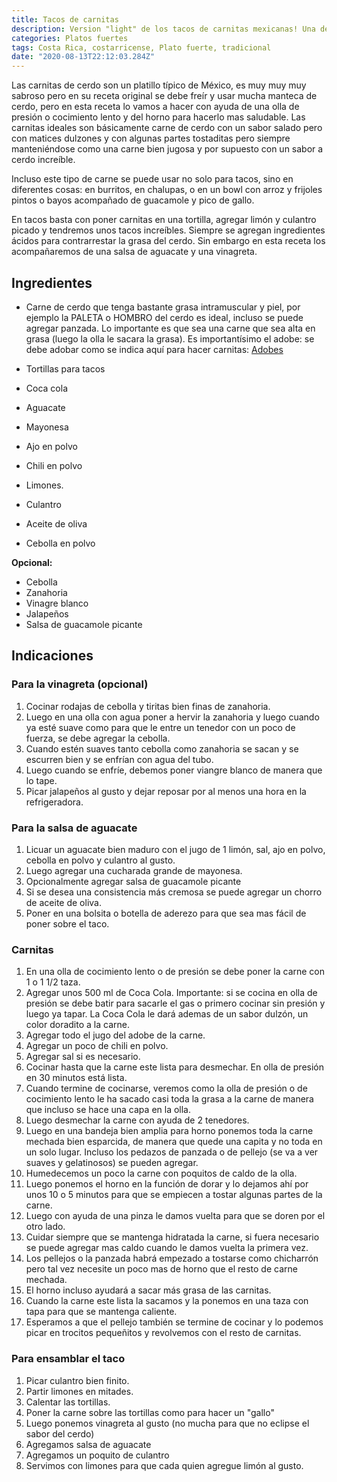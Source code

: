 ```yaml
---
title: Tacos de carnitas
description: Version "light" de los tacos de carnitas mexicanas! Una delicia que tienes que intentar!
categories: Platos fuertes
tags: Costa Rica, costarricense, Plato fuerte, tradicional
date: "2020-08-13T22:12:03.284Z"
---
```


Las carnitas de cerdo son un platillo típico de México, es muy muy muy sabroso pero en su receta original se debe freír y usar mucha manteca de cerdo, pero en esta receta lo vamos a hacer con ayuda de una olla de presión o cocimiento lento y del horno para hacerlo mas saludable. Las carnitas ideales son básicamente carne de cerdo con un sabor salado pero con matices dulzones y con algunas partes tostaditas pero siempre manteniéndose como una carne bien jugosa y por supuesto con un sabor a cerdo increíble.

Incluso este tipo de carne se puede usar no solo para tacos, sino en diferentes cosas: en burritos, en chalupas, o en un bowl con arroz y frijoles pintos o bayos acompañado de guacamole y pico de gallo.

En tacos basta con poner carnitas en una tortilla, agregar limón y culantro picado y tendremos unos tacos increíbles. Siempre se agregan ingredientes ácidos para contrarrestar la grasa del cerdo. Sin embargo en esta receta los acompañaremos de una salsa de aguacate y una vinagreta.

## Ingredientes

- Carne de cerdo que tenga bastante grasa intramuscular y piel, por ejemplo la PALETA o HOMBRO del cerdo es ideal, incluso se puede agregar panzada. Lo importante es que sea una carne que sea alta en grasa (luego la olla le sacara la grasa). Es importantísimo el adobe: se debe adobar como se indica aquí para hacer carnitas: [Adobes](/Adobes/#carnitas)

- Tortillas para tacos
- Coca cola
- Aguacate
- Mayonesa
- Ajo en polvo
- Chili en polvo
- Limones.
- Culantro
- Aceite de oliva
- Cebolla en polvo

**Opcional:**

- Cebolla
- Zanahoria
- Vinagre blanco
- Jalapeños
- Salsa de guacamole picante

## Indicaciones

### Para la vinagreta (opcional)

1. Cocinar rodajas de cebolla y tiritas bien finas de zanahoria.
2. Luego en una olla con agua poner a hervir la zanahoria y luego cuando ya esté suave como para que le entre un tenedor con un poco de fuerza, se debe agregar la cebolla.
3. Cuando estén suaves tanto cebolla como zanahoria se sacan y se escurren bien y se enfrían con agua del tubo.
4. Luego cuando se enfríe, debemos poner viangre blanco de manera que lo tape.
5. Picar jalapeños al gusto y dejar reposar por al menos una hora en la refrigeradora.

### Para la salsa de aguacate

1. Licuar un aguacate bien maduro con el jugo de 1 limón, sal, ajo en polvo,  cebolla en polvo y culantro al gusto.
2. Luego agregar una cucharada grande de mayonesa.
3. Opcionalmente agregar salsa de guacamole picante
4. Si se desea una consistencia más cremosa se puede agregar un chorro de aceite de oliva.
5. Poner en una bolsita o botella de aderezo para que sea mas fácil de poner sobre el taco.

### Carnitas

1. En una olla de cocimiento lento o de presión se debe poner la carne con 1 o 1 1/2 taza.
2. Agregar unos 500 ml de Coca Cola. Importante: si se cocina en olla de presión se debe batir para sacarle el gas o primero cocinar sin presión y luego ya tapar. La Coca Cola le dará ademas de un sabor dulzón, un color doradito a la carne.
3. Agregar todo el jugo del adobe de la carne.
4. Agregar un poco de chili en polvo.
5. Agregar sal si es necesario.
6. Cocinar hasta que la carne este lista para desmechar. En olla de presión en 30 minutos está lista.
7. Cuando termine de cocinarse, veremos como la olla de presión o de cocimiento lento le ha sacado casi toda la grasa a la carne de manera que incluso se hace una capa en la olla.
8. Luego desmechar la carne con ayuda de 2 tenedores.
9. Luego en una bandeja bien amplia para horno ponemos toda la carne mechada bien esparcida, de manera que quede una capita y no toda en un solo lugar. Incluso los pedazos de panzada o de pellejo (se va a ver suaves y gelatinosos) se pueden agregar.
10. Humedecemos un poco la carne con poquitos de caldo de la olla.
11. Luego ponemos el horno en la función de dorar y lo dejamos ahí por unos 10 o 5 minutos para que se empiecen a tostar algunas partes de la carne.
12. Luego con ayuda de una pinza le damos vuelta para que se doren por el otro lado.
13. Cuidar siempre que se mantenga hidratada la carne, si fuera necesario se puede agregar mas caldo cuando le damos vuelta la primera vez.
14. Los pellejos o la panzada habrá empezado a tostarse como chicharrón pero tal vez necesite un poco mas de horno que el resto de carne mechada.
15. El horno incluso ayudará a sacar más grasa de las carnitas.
16. Cuando la carne este lista la sacamos y la ponemos en una taza con tapa para que se mantenga caliente.
17. Esperamos a que el pellejo también se termine de cocinar y lo podemos picar en trocitos pequeñitos y revolvemos con el resto de carnitas.

### Para ensamblar el taco

1. Picar culantro bien finito.
2. Partir limones en mitades.
3. Calentar las tortillas.
4. Poner la carne sobre las tortillas como para hacer un "gallo"
5. Luego ponemos vinagreta al gusto (no mucha para que no eclipse el sabor del cerdo)
6. Agregamos salsa de aguacate
7. Agregamos un poquito de culantro
8. Servimos con limones para que cada quien agregue limón al gusto.
